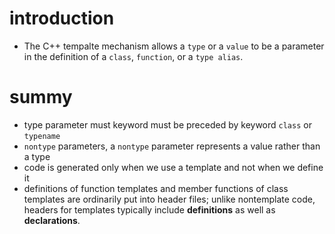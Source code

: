 
# introduction
* The C++ tempalte mechanism allows a `type` or a `value` to be a parameter in
  the definition of a `class`, `function`, or a `type alias`.


# summy
* type parameter must keyword must be preceded by keyword `class` or `typename`
* `nontype` parameters, a `nontype` parameter represents a value rather than a type
* code is generated only when we use a template and not when we define it
* definitions of function templates and member functions of class templates are ordinarily put into header files; unlike nontemplate code, headers for templates typically include **definitions** as well as **declarations**.
